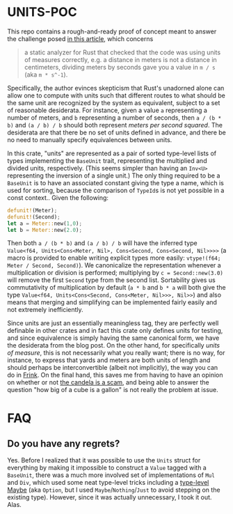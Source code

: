 # UNITS-POC

This repo contains a rough-and-ready proof of concept meant to answer the
challenge posed [in this
article](https://yoric.github.io/post/rust-refinement-types/), which
concerns

> a static analyzer for Rust that checked that the code was using
> units of measures correctly, e.g. a distance in meters is not a
> distance in centimeters, dividing meters by seconds gave you a value
> in `m / s` (aka `m * s^-1`).

Specifically, the author evinces skepticism that Rust's unadorned
alone can allow one to compute with units such that different routes
to what should be the same unit are recognized by the system as
equivalent, subject to a set of reasonable desiderata. For instance,
given a value `a` representing a number of meters, and `b`
representing a number of seconds, then `a / (b * b)` and `(a / b) / b`
should both represent _meters per second squared_. The desiderata are
that there be no set of units defined in advance, and there be no need
to manually specify equivalences between units.

In this crate, "units" are represented as a pair of sorted type-level
lists of types implementing the `BaseUnit` trait, representing the
multiplied and divided units, respectively. (This seems simpler than
having an `Inv<U>` representing the inversion of a single unit.) The
only thing required to be a `BaseUnit` is to have an associated
constant giving the type a name, which is used for sorting, because
the comparison of `TypeId`s is not yet possible in a const context..
Given the following:

```rust
defunit!(Meter);
defunit!(Second);
let a = Meter::new(1,0);
let b = Meter::new(2.0);
```

Then both `a / (b * b)` and `(a / b) / b` will have the inferred type
`Value<f64, Units<Cons<Meter, Nil>, Cons<Second, Cons<Second, Nil>>>>`
(a macro is provided to enable writing explicit types more easily:
`vtype!(f64; Meter / Second, Second)`). We canonicalize the
representation whenever a multiplication or division is performed;
multiplying by `c = Second::new(3.0)` will remove the first `Second`
type from the second list. Sortability gives us commutativity of
multiplication by default (`a * b` and `b * a` will both give the type
`Value<f64, Units<Cons<Second, Cons<Meter, Nil>>>, Nil>>`) and also
means that merging and simplifying can be implemented fairly easily
and not extremely inefficiently.

Since units are just an essentially meaningless tag, they are
perfectly well definable in other crates and in fact this crate only
defines units for testing, and since equivalence is simply having the
same canonical form, we have the desiderata from the blog post. On the
other hand, for specifically *units of measure*, this is not
necessarily what you really want; there is no way, for instance, to
express that yards and meters are both units of length and should
perhaps be interconvertible (albeit not implicitly), the way you can
do in [Frink](https://frinklang.org/). On the final hand, this saves
me from having to have an opinion on whether or not [the candela is a
scam](https://frinklang.org/frinkdata/units.txt), and being able to
answer the question "how big of a cube is a gallon" is not really the
problem at issue.

# FAQ

## Do you have any regrets?

Yes. Before I realized that it was possible to use the `Units` struct
for everything by making it impossible to construct a `Value` tagged
with a `BaseUnit`, there was a much more involved set of
implementations of `Mul` and `Div`, which used some neat type-level
tricks including a [type-level
Maybe](https://github.com/bwo/units-poc/commit/cc23afa808e456ae32f26baf1515c5e856dbd836#diff-06060802aa63cf0eea53aba4bb5b2c88a0b96d2dc21bbe7a7736d21e31b127b5L90-L131)
(aka `Option`, but I used `Maybe`/`Nothing`/`Just` to avoid stepping
on the existing type). However, since it was actually unnecessary, I
took it out. Alas.
